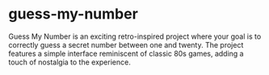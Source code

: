 # guess-my-number
Guess My Number is an exciting retro-inspired project where your goal is to correctly guess a secret number between one and twenty. The project features a simple interface reminiscent of classic 80s games, adding a touch of nostalgia to the experience.
